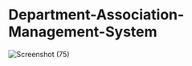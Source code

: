 # Department-Association-Management-System
![Screenshot (75)](https://user-images.githubusercontent.com/93758103/189525054-850a9633-a2f3-46f4-a71f-e12d3c69d60e.png)
